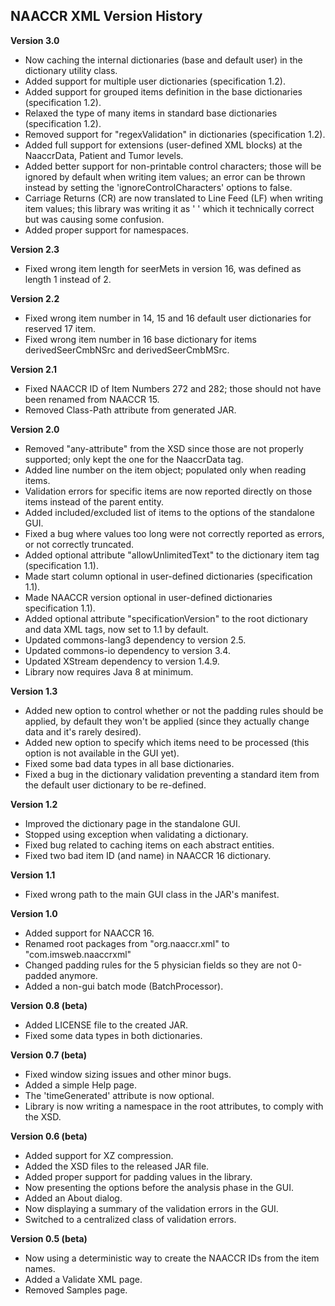 ## NAACCR XML Version History

**Version 3.0**

 - Now caching the internal dictionaries (base and default user) in the dictionary utility class.
 - Added support for multiple user dictionaries (specification 1.2).
 - Added support for grouped items definition in the base dictionaries (specification 1.2).
 - Relaxed the type of many items in standard base dictionaries (specification 1.2).
 - Removed support for "regexValidation" in dictionaries (specification 1.2).
 - Added full support for extensions (user-defined XML blocks) at the NaaccrData, Patient and Tumor levels.
 - Added better support for non-printable control characters; those will be ignored by default when writing item values; an error can be thrown instead by setting the 'ignoreControlCharacters' options to false.
 - Carriage Returns (CR) are now translated to Line Feed (LF) when writing item values; this library was writing it as '&#xd;' which it technically correct but was causing some confusion.
 - Added proper support for namespaces.

**Version 2.3**

 - Fixed wrong item length for seerMets in version 16, was defined as length 1 instead of 2.

**Version 2.2**

 - Fixed wrong item number in 14, 15 and 16 default user dictionaries for reserved 17 item.
 - Fixed wrong item number in 16 base dictionary for items derivedSeerCmbNSrc and derivedSeerCmbMSrc.

**Version 2.1**

 - Fixed NAACCR ID of Item Numbers 272 and 282; those should not have been renamed from NAACCR 15.
 - Removed Class-Path attribute from generated JAR.

**Version 2.0**

 - Removed "any-attribute" from the XSD since those are not properly supported; only kept the one for the NaaccrData tag.
 - Added line number on the item object; populated only when reading items.
 - Validation errors for specific items are now reported directly on those items instead of the parent entity.
 - Added included/excluded list of items to the options of the standalone GUI.
 - Fixed a bug where values too long were not correctly reported as errors, or not correctly truncated.
 - Added optional attribute "allowUnlimitedText" to the dictionary item tag (specification 1.1).
 - Made start column optional in user-defined dictionaries (specification 1.1).
 - Made NAACCR version optional in user-defined dictionaries  specification 1.1).
 - Added optional attribute "specificationVersion" to the root dictionary and data XML tags, now set to 1.1 by default.
 - Updated commons-lang3 dependency to version 2.5.
 - Updated commons-io dependency to version 3.4.
 - Updated XStream dependency to version 1.4.9.
 - Library now requires Java 8 at minimum.

**Version 1.3**

 - Added new option to control whether or not the padding rules should be applied, by default they won't be applied (since they actually change data and it's rarely desired).
 - Added new option to specify which items need to be processed (this option is not available in the GUI yet).
 - Fixed some bad data types in all base dictionaries.
 - Fixed a bug in the dictionary validation preventing a standard item from the default user dictionary to be re-defined.

**Version 1.2**

 - Improved the dictionary page in the standalone GUI.
 - Stopped using exception when validating a dictionary.
 - Fixed bug related to caching items on each abstract entities.
 - Fixed two bad item ID (and name) in NAACCR 16 dictionary.

**Version 1.1**

 - Fixed wrong path to the main GUI class in the JAR's manifest.

**Version 1.0**

 - Added support for NAACCR 16.
 - Renamed root packages from "org.naaccr.xml" to "com.imsweb.naaccrxml"
 - Changed padding rules for the 5 physician fields so they are not 0-padded anymore.
 - Added a non-gui batch mode (BatchProcessor).

**Version 0.8 (beta)**

 - Added LICENSE file to the created JAR.
 - Fixed some data types in both dictionaries.

**Version 0.7 (beta)**

 - Fixed window sizing issues and other minor bugs.
 - Added a simple Help page.
 - The 'timeGenerated' attribute is now optional.
 - Library is now writing a namespace in the root attributes, to comply with the XSD.

**Version 0.6 (beta)**

 - Added support for XZ compression.
 - Added the XSD files to the released JAR file.
 - Added proper support for padding values in the library.
 - Now presenting the options before the analysis phase in the GUI.
 - Added an About dialog.
 - Now displaying a summary of the validation errors in the GUI.
 - Switched to a centralized class of validation errors.

**Version 0.5 (beta)**

 - Now using a deterministic way to create the NAACCR IDs from the item names.
 - Added a Validate XML page.
 - Removed Samples page.